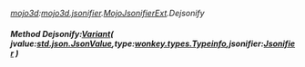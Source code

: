 _[mojo3d](../../modules/mojo3d/mojo3d-module.md):[mojo3d.jsonifier](../../modules/mojo3d/mojo3d-jsonifier.md).[MojoJsonifierExt](../../modules/mojo3d/mojo3d-jsonifier-mojojsonifierext.md).Dejsonify_
##### Method Dejsonify:[Variant](../../modules/wonkey/wonkey-types-variant.md)( jvalue:[std.json.JsonValue](../../modules/std/std-json-jsonvalue.md),type:[wonkey.types.Typeinfo](../../modules/wonkey/wonkey-types-typeinfo.md),jsonifier:[Jsonifier](../../modules/mojo3d/mojo3d-jsonifier-jsonifier.md) )
